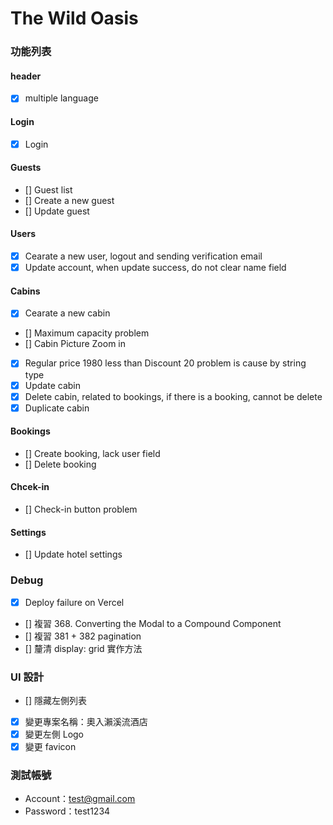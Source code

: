 # The Wild Oasis

### 功能列表

#### header

- [x] multiple language

#### Login

- [x] Login

#### Guests

- [] Guest list
- [] Create a new guest
- [] Update guest

#### Users

- [x] Cearate a new user, logout and sending verification email
- [x] Update account, when update success, do not clear name field

#### Cabins

- [x] Cearate a new cabin
- [] Maximum capacity problem
- [] Cabin Picture Zoom in
- [x] Regular price 1980 less than Discount 20 problem is cause by string type
- [x] Update cabin
- [x] Delete cabin, related to bookings, if there is a booking, cannot be delete
- [x] Duplicate cabin

#### Bookings

- [] Create booking, lack user field
- [] Delete booking

#### Chcek-in

- [] Check-in button problem

#### Settings

- [] Update hotel settings

### Debug

- [x] Deploy failure on Vercel
- [] 複習 368. Converting the Modal to a Compound Component
- [] 複習 381 + 382 pagination
- [] 釐清 display: grid 實作方法

### UI 設計

- [] 隱藏左側列表
- [x] 變更專案名稱：奧入瀨溪流酒店
- [x] 變更左側 Logo
- [x] 變更 favicon

### 測試帳號

- Account：test@gmail.com
- Password：test1234
